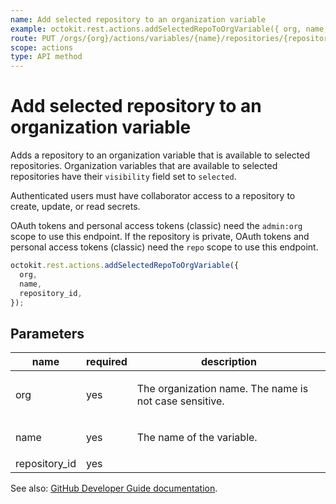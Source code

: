 ```yaml
---
name: Add selected repository to an organization variable
example: octokit.rest.actions.addSelectedRepoToOrgVariable({ org, name, repository_id })
route: PUT /orgs/{org}/actions/variables/{name}/repositories/{repository_id}
scope: actions
type: API method
---
```


# Add selected repository to an organization variable

Adds a repository to an organization variable that is available to selected repositories.
Organization variables that are available to selected repositories have their `visibility` field set to `selected`.

Authenticated users must have collaborator access to a repository to create, update, or read secrets.

OAuth tokens and personal access tokens (classic) need the `admin:org` scope to use this endpoint. If the repository is private, OAuth tokens and personal access tokens (classic) need the `repo` scope to use this endpoint.

```js
octokit.rest.actions.addSelectedRepoToOrgVariable({
  org,
  name,
  repository_id,
});
```

## Parameters

<table>
  <thead>
    <tr>
      <th>name</th>
      <th>required</th>
      <th>description</th>
    </tr>
  </thead>
  <tbody>
    <tr><td>org</td><td>yes</td><td>

The organization name. The name is not case sensitive.

</td></tr>
<tr><td>name</td><td>yes</td><td>

The name of the variable.

</td></tr>
<tr><td>repository_id</td><td>yes</td><td>

</td></tr>
  </tbody>
</table>

See also: [GitHub Developer Guide documentation](https://docs.github.com/rest/actions/variables#add-selected-repository-to-an-organization-variable).
